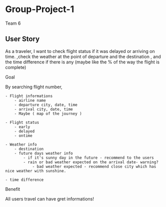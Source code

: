 # Group-Project-1
Team 6



## User Story

As a traveler, 
I want to check flight status if it was delayed or arriving on time.
,check the weather at the point of departure and the destination
, and the time difference if there is any
(maybe like the % of the way the flight is complete)


Goal 

By searching flight number, 

    - Flight informations
        - airline name
        - departure city, date, time
        - arrival city, date, time
        - Maybe ( map of the journey )

    - Flight status 
        - early
        - delayed   
        - ontime
    
    - Weather info
        - destination
        - future days weather info  
            - if it's sunny day in the future - recommend to the users
            - rain or bad weather expected on the arrival date- warning? 
                - bad weather expected - recommend close city which has nice weather with sunshine.

    - time difference

Benefit

All users travel can have gret informations!

